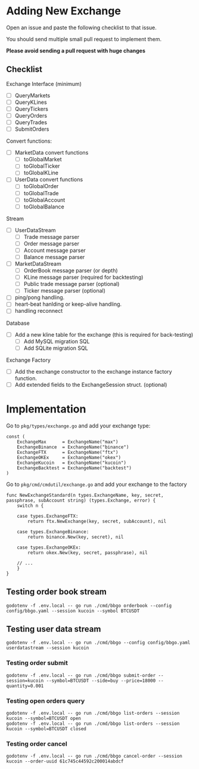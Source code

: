 # Adding New Exchange

Open an issue and paste the following checklist to that issue.

You should send multiple small pull request to implement them.

**Please avoid sending a pull request with huge changes**

## Checklist

Exchange Interface (minimum)

- [ ] QueryMarkets
- [ ] QueryKLines
- [ ] QueryTickers
- [ ] QueryOrders
- [ ] QueryTrades
- [ ] SubmitOrders

Convert functions:

- [ ] MarketData convert functions
  - [ ] toGlobalMarket
  - [ ] toGlobalTicker
  - [ ] toGlobalKLine
- [ ] UserData convert functions
  - [ ] toGlobalOrder
  - [ ] toGlobalTrade
  - [ ] toGlobalAccount
  - [ ] toGlobalBalance

Stream

- [ ] UserDataStream
  - [ ] Trade message parser
  - [ ] Order message parser
  - [ ] Account message parser
  - [ ] Balance message parser
- [ ] MarketDataStream
  - [ ] OrderBook message parser (or depth)
  - [ ] KLine message parser (required for backtesting)
  - [ ] Public trade message parser (optional)
  - [ ] Ticker message parser (optional)
- [ ] ping/pong handling.
- [ ] heart-beat hanlding or keep-alive handling.
- [ ] handling reconnect

Database

- [ ] Add a new kline table for the exchange (this is required for back-testing)
  - [ ] Add MySQL migration SQL
  - [ ] Add SQLite migration SQL

Exchange Factory

- [ ] Add the exchange constructor to the exchange instance factory function.
- [ ] Add extended fields to the ExchangeSession struct. (optional)

# Implementation

Go to `pkg/types/exchange.go` and add your exchange type:

```
const (
	ExchangeMax      = ExchangeName("max")
	ExchangeBinance  = ExchangeName("binance")
	ExchangeFTX      = ExchangeName("ftx")
	ExchangeOKEx     = ExchangeName("okex")
    ExchangeKucoin   = ExchangeName("kucoin")
    ExchangeBacktest = ExchangeName("backtest")
)
```

Go to `pkg/cmd/cmdutil/exchange.go` and add your exchange to the factory

```
func NewExchangeStandard(n types.ExchangeName, key, secret, passphrase, subAccount string) (types.Exchange, error) {
	switch n {

	case types.ExchangeFTX:
		return ftx.NewExchange(key, secret, subAccount), nil

	case types.ExchangeBinance:
		return binance.New(key, secret), nil

	case types.ExchangeOKEx:
		return okex.New(key, secret, passphrase), nil

    // ...
	}
}
```

## Testing order book stream

```shell
godotenv -f .env.local -- go run ./cmd/bbgo orderbook --config config/bbgo.yaml --session kucoin --symbol BTCUSDT
```

## Testing user data stream

```shell
godotenv -f .env.local -- go run ./cmd/bbgo --config config/bbgo.yaml userdatastream --session kucoin
```

### Testing order submit

```shell
godotenv -f .env.local -- go run ./cmd/bbgo submit-order --session=kucoin --symbol=BTCUSDT --side=buy --price=18000 --quantity=0.001
```

### Testing open orders query

```shell
godotenv -f .env.local -- go run ./cmd/bbgo list-orders --session kucoin --symbol=BTCUSDT open
godotenv -f .env.local -- go run ./cmd/bbgo list-orders --session kucoin --symbol=BTCUSDT closed
```

### Testing order cancel

```shell
godotenv -f .env.local -- go run ./cmd/bbgo cancel-order --session kucoin --order-uuid 61c745c44592c200014abdcf
```
